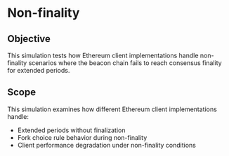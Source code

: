 # Non-finality

## Objective

This simulation tests how Ethereum client implementations handle non-finality scenarios where the beacon chain fails to reach consensus finality for extended periods.

## Scope

This simulation examines how different Ethereum client implementations handle:
- Extended periods without finalization
- Fork choice rule behavior during non-finality
- Client performance degradation under non-finality conditions